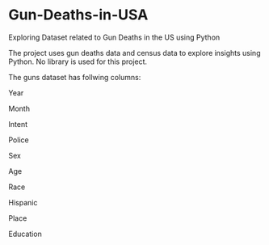 # Gun-Deaths-in-USA
Exploring Dataset related to Gun Deaths in the US using Python

The project uses gun deaths data and census data to explore insights using Python. No library is used for this project.

The guns dataset has follwing columns:

Year

Month

Intent

Police

Sex

Age

Race

Hispanic

Place

Education

